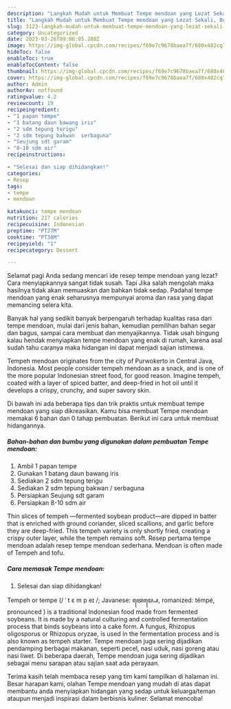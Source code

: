 ```yaml
---
description: "Langkah Mudah untuk Membuat Tempe mendoan yang Lezat Sekali, Buat Buka Puasa Bikin Ngiler"
title: "Langkah Mudah untuk Membuat Tempe mendoan yang Lezat Sekali, Buat Buka Puasa Bikin Ngiler"
slug: 3123-langkah-mudah-untuk-membuat-tempe-mendoan-yang-lezat-sekali-buat-buka-puasa-bikin-ngiler
category: Uncategorized
date: 2023-03-26T09:06:05.280Z
image: https://img-global.cpcdn.com/recipes/f69e7c9678baea7f/680x482cq70/tempe-mendoan-foto-resep-utama.jpg
hideToc: false
enableToc: true
enableTocContent: false
thumbnail: https://img-global.cpcdn.com/recipes/f69e7c9678baea7f/680x482cq70/tempe-mendoan-foto-resep-utama.jpg
cover: https://img-global.cpcdn.com/recipes/f69e7c9678baea7f/680x482cq70/tempe-mendoan-foto-resep-utama.jpg
author: Admin
authorAv: notfound
ratingvalue: 4.2
reviewcount: 19
recipeingredient:
- "1 papan tempe"
- "1 batang daun bawang iris"
- "2 sdm tepung terigu"
- "2 sdm tepung bakwan  serbaguna"
- "Seujung sdt garam"
- "8-10 sdm air"
recipeinstructions:

- "Selesai dan siap dihidangkan!"
categories:
- Resep
tags:
- tempe
- mendoan

katakunci: tempe mendoan 
nutrition: 217 calories
recipecuisine: Indonesian
preptime: "PT27M"
cooktime: "PT38M"
recipeyield: "1"
recipecategory: Dessert

---
```



Selamat pagi Anda sedang mencari ide resep tempe mendoan yang lezat? Cara menyiapkannya sangat tidak susah. Tapi Jika salah mengolah maka hasilnya tidak akan memuaskan dan bahkan tidak sedap. Padahal tempe mendoan yang enak seharusnya mempunyai aroma dan rasa yang dapat memancing selera kita.


Banyak hal yang sedikit banyak berpengaruh terhadap kualitas rasa dari tempe mendoan, mulai dari jenis bahan, kemudian pemilihan bahan segar dan bagus, sampai cara membuat dan menyajikannya. Tidak usah bingung kalau hendak menyiapkan tempe mendoan yang enak di rumah, karena asal sudah tahu caranya maka hidangan ini dapat menjadi sajian istimewa.

Tempeh mendoan originates from the city of Purwokerto in Central Java, Indonesia. Most people consider tempeh mendoan as a snack, and is one of the more popular Indonesian street food, for good reason. Imagine tempeh, coated with a layer of spiced batter, and deep-fried in hot oil until it develops a crispy, crunchy, and super savory skin.


Di bawah ini ada beberapa tips dan trik praktis untuk membuat tempe mendoan yang siap dikreasikan. Kamu bisa membuat Tempe mendoan memakai 6 bahan dan 0 tahap pembuatan. Berikut ini cara untuk membuat hidangannya.

<!--inarticleads1-->

##### Bahan-bahan dan bumbu yang digunakan dalam pembuatan Tempe mendoan:

1. Ambil 1 papan tempe
1. Gunakan 1 batang daun bawang iris
1. Sediakan 2 sdm tepung terigu
1. Sediakan 2 sdm tepung bakwan / serbaguna
1. Persiapkan Seujung sdt garam
1. Persiapkan 8-10 sdm air


Thin slices of tempeh —fermented soybean product—are dipped in batter that is enriched with ground coriander, sliced scallions, and garlic before they are deep-fried. This tempeh variety is only shortly fried, creating a crispy outer layer, while the tempeh remains soft. Resep pertama tempe mendoan adalah resep tempe mendoan sederhana. Mendoan is often made of Tempeh and tofu. 

<!--inarticleads2-->

##### Cara memasak Tempe mendoan:


1. Selesai dan siap dihidangkan!

Tempeh or tempe (/ ˈ t ɛ m p eɪ /; Javanese: ꦠꦺꦩ꧀ꦥꦺ, romanized: témpé, pronounced ) is a traditional Indonesian food made from fermented soybeans. It is made by a natural culturing and controlled fermentation process that binds soybeans into a cake form. A fungus, Rhizopus oligosporus or Rhizopus oryzae, is used in the fermentation process and is also known as tempeh starter. Tempe mendoan juga sering dijadikan pendamping berbagai makanan, seperti pecel, nasi uduk, nasi goreng atau nasi liwet. Di beberapa daerah, Tempe mendoan juga sering dijadikan sebagai menu sarapan atau sajian saat ada perayaan. 

Terima kasih telah membaca resep yang tim kami tampilkan di halaman ini. Besar harapan kami, olahan Tempe mendoan yang mudah di atas dapat membantu anda menyiapkan hidangan yang sedap untuk keluarga/teman ataupun menjadi inspirasi dalam berbisnis kuliner. Selamat mencoba!
